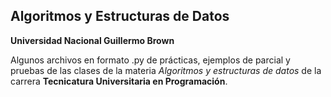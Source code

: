 ## Algoritmos y Estructuras de Datos

**Universidad Nacional Guillermo Brown**

Algunos archivos en formato .py de prácticas, ejemplos de parcial y pruebas de las clases de la materia *Algoritmos y estructuras de datos* de la carrera **Tecnicatura Universitaria en Programación**.
